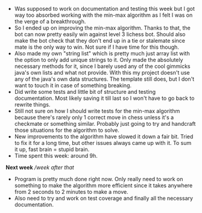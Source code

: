 * Was supposed to work on documentation and testing this week but I got way too absorbed working with the min-max algorithm as I felt I was on the verge of a breakthrough.
* So I ended up on improving the min-max algorithm. Thanks to that, the bot can now pretty easily win against level 3 lichess bot. Should also make the bot check that they don't end up in a tie or stalemate since mate is the only way to win. Not sure if I have time for this though.
* Also made my own "string list" which is pretty much just array list with the option to only add unique strings to it. Only made the absolutely necessary methods for it, since I barely used any of the cool gimmicks java's own lists and what not provide. With this my project doesn't use any of the java's own data structures. The template still does, but I don't want to touch it in case of something breaking.
* Did write some tests and little bit of structure and testing documentation. Most likely saving it till last so I won't have to go back to rewrite things.
* Still not sure on how I should write tests for the min-max algorithm because there's rarely only 1 correct move in chess unless it's a checkmate or something similar. Probably just going to try and handcraft those situations for the algorithm to solve.
* New improvements to the algorithm have slowed it down a fair bit. Tried to fix it for a long time, but other issues always came up with it. To sum it up, fast brain = stupid brain.
* Time spent this week: around 9h.


**Next week** */week after that*

* Program is pretty much done right now. Only really need to work on something to make the algorithm more efficient since it takes anywhere from 2 seconds to 2 minutes to make a move.
* Also need to try and work on test coverage and finally all the necessary documentation.